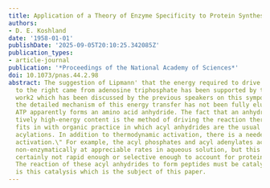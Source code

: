 ```yaml
---
title: Application of a Theory of Enzyme Specificity to Protein Synthesis
authors:
- D. E. Koshland
date: '1958-01-01'
publishDate: '2025-09-05T20:10:25.342085Z'
publication_types:
- article-journal
publication: '*Proceedings of the National Academy of Sciences*'
doi: 10.1073/pnas.44.2.98
abstract: The suggestion of Lipmann' that the energy required to drive this reaction
  to the right came from adenosine triphosphate has been supported by the extensive
  work2 which has been discussed by the previous speakers on this symposium. While
  the detailed mechanism of this energy transfer has not been fully elucidated, the
  ATP apparently forms an amino acid anhydride. The fact that an anhydride of rela-
  tively high-energy content is the method of driving the reaction thermodynamically
  fits in with organic practice in which acyl anhydrides are the usual reagents for
  acylations. In addition to thermodynamic activation, there is a needed \"kinetic
  activation.\" For example, the acyl phosphates and acyl adenylates acylate amines
  non-enzymatically at appreciable rates in aqueous solution, but this reaction is
  certainly not rapid enough or selective enough to account for protein synthesis.
  The reaction of these acyl anhydrides to form peptides must be catalyzed, and it
  is this catalysis which is the subject of this paper.
---
```

